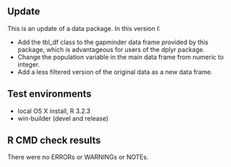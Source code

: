 ## Update

This is an update of a data package. In this version I:

* Add the tbl_df class to the gapminder data frame provided by this package, which is advantageous for users of the dplyr package.
* Change the population variable in the main data frame from numeric to integer.
* Add a less filtered version of the original data as a new data frame.

## Test environments

* local OS X install, R 3.2.3
* win-builder (devel and release)

## R CMD check results

There were no ERRORs or WARNINGs or NOTEs.
